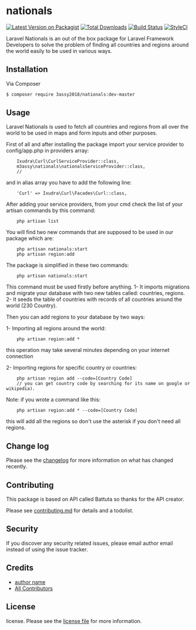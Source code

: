 # nationals

[![Latest Version on Packagist][ico-version]][link-packagist]
[![Total Downloads][ico-downloads]][link-downloads]
[![Build Status][ico-travis]][link-travis]
[![StyleCI][ico-styleci]][link-styleci]

Laravel Nationals is an out of the box package for Laravel Framework Developers to solve the problem of finding all countries and regions around the world easily to be used in various ways.
## Installation

Via Composer

``` bash
$ composer require 3assy2018/nationals:dev-master
```

## Usage

Laravel Nationals is used to fetch all countries and regions from all over the world to be used in maps and form inputs and other purposes.

First of all and after installing the package import your service provider to config/app.php in providers array:

```
    Ixudra\Curl\CurlServiceProvider::class,
    m3assy\nationals\nationalsServiceProvider::class,
    //
```

and in alias array you have to add the following line:


```
    'Curl' => Ixudra\Curl\Facades\Curl::class,
```

After adding your service providers, from your cmd check the list of your artisan commands by this command:

```
    php artisan list
```

You will find two new commands that are supposed to be used in our package which are:

```
    php artisan nationals:start
    php artisan region:add
```

The package is simplified in these two commands:

```
    php artisan nationals:start
```

This command must be used firstly before anything.
1- It imports migrations and migrate your database with two new tables called: countries, regions.
2- It seeds the table of countries with records of all countries around the world (230 Country).

Then you can add regions to your database by two ways:

1- Importing all regions around the world:

```
    php artisan region:add *
```

this operation may take several minutes depending on your internet connection

2- Importing regions for specific country or countries:

```
    php artisan region add --code=[Country Code]
    // you can get country code by searching for its name on google or wikipedia).
```

Note: if you wrote a command like this:

```
    php artisan region:add * --code=[Country Code]
```

this will add all the regions so don't use the asterisk if you don't need all regions.

## Change log

Please see the [changelog](changelog.md) for more information on what has changed recently.


## Contributing

This package is based on API called Battuta so thanks for the API creator.

Please see [contributing.md](contributing.md) for details and a todolist.

## Security

If you discover any security related issues, please email author email instead of using the issue tracker.

## Credits

- [author name][link-author]
- [All Contributors][link-contributors]

## License

license. Please see the [license file](license.md) for more information.

[ico-version]: https://img.shields.io/packagist/v/m3assy/nationals.svg?style=flat-square
[ico-downloads]: https://img.shields.io/packagist/dt/m3assy/nationals.svg?style=flat-square
[ico-travis]: https://img.shields.io/travis/m3assy/nationals/master.svg?style=flat-square
[ico-styleci]: https://styleci.io/repos/12345678/shield

[link-packagist]: https://packagist.org/packages/3assy2018/nationals
[link-downloads]: https://packagist.org/packages/3assy2018/nationals
[link-travis]: https://travis-ci.org/3assy2018/nationals
[link-styleci]: https://styleci.io/repos/12345678
[link-author]: https://github.com/3assy2018
[link-contributors]: ../../contributors]